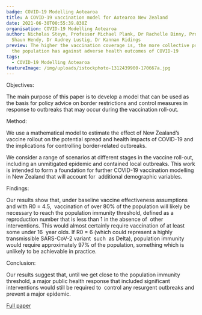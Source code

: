```yaml
---
badge: COVID-19 Modelling Aotearoa
title: A COVID-19 vaccination model for Aotearoa New Zealand
date: 2021-06-30T00:55:39.830Z
organisation: COVID-19 Modelling Aotearoa
author: Nicholas Steyn, Professor Michael Plank, Dr Rachelle Binny, Professor
  Shaun Hendy, Dr Audrey Lustig, Dr Kannan Ridings
preview: The higher the vaccination coverage is, the more collective protection
  the population has against adverse health outcomes of COVID-19
tags:
  - COVID-19 Modelling Aotearoa
featureImage: /img/uploads/istockphoto-1312439900-170667a.jpg
---
```

Objectives:

The main purpose of this paper is to develop a model that can be used as the basis for policy advice on border restrictions and control measures in response to outbreaks that may occur during the vaccination roll-out.

Method:

We use a mathematical model to estimate the effect of New Zealand’s vaccine rollout on the potential spread and health impacts of COVID-19 and the implications for controlling border-related outbreaks.

We consider a range of scenarios at different stages in the vaccine roll-out, including an unmitigated epidemic and contained local outbreaks. This work is intended to form a foundation for further COVID-19 vaccination modelling in New Zealand that will account for  additional demographic variables.

Findings:

Our results show that, under baseline vaccine effectiveness assumptions and with R0 = 4.5,  vaccination of over 80% of the population will likely be necessary to reach the population immunity threshold, defined as a reproduction number that is less than 1 in the absence of  other interventions. This would almost certainly require vaccination of at least some under 16  year olds. If R0 = 6 (which could represent a highly transmissible SARS-CoV-2 variant  such  as Delta), population immunity would require approximately 97% of the population, something which is unlikely to be achievable in practice.

Conclusion:

Our results suggest that, until we get close to the population immunity threshold, a major public health response that included significant interventions would still be required to  control any resurgent outbreaks and prevent a major epidemic.

[Full paper](https://www.tepunahamatatini.ac.nz/2021/06/30/a-covid-19-vaccination-model-for-aotearoa-new-zealand/)